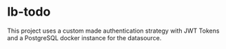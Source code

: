 # lb-todo

This project uses a custom made authentication strategy with JWT Tokens and a PostgreSQL docker instance for the datasource.
